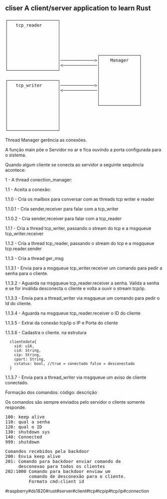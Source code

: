 ## cliser A client/server application to learn Rust
<pre>
┌───────────────────┐
│   tcp_reader      │
│                   │
│                   │
│                   │
│                   │
│                   │
│                   │              ┌───────────────┐
│                   │─────────────>│    Manager    │
│                   │<─────────────│               │
└───────────────────┘              │               │
                                   │               │
┌───────────────────┐              │               │
│   tcp_writer      │─────────────>│               │
│                   │<─────────────│               │
│                   │              │               │
│                   │              │               │
│                   │              └───────────────┘
│                   │
│                   │
│                   │
│                   │
└───────────────────┘
</pre>

Thread Manager gerência as conexões.

A função main põe o Servidor no ar e fica ouvindo a porta configurada para o sistema.

Quando algum cliente se conecta ao servidor a seguinte sequência acontece:

1 - A thread conection_manager:

1.1 - Aceita a conexão:

1.1.0 - Cria os mailbox para conversar com as threads tcp writer e reader

1.1.0.1 - Cria sender,receiver para falar com a tcp_writer

1.1.0.2 - Cria sender,receiver para falar com a tcp_reader

1.1.1 - Cria a thread tcp_writer, passando o stream do tcp e a msgqueue tcp_writer.receiver

1.1.2 - Cria a thread tcp_reader, passando o stream do tcp e a msgqueue tcp.reader.sender

1.1.3 - Cria a thread ger_msg

1.1.3.1 - Envia para a  msgqueue tcp_writer.receiver um comando para pedir a senha para o cliente.

1.1.3.2 - Aguarda na msgqueue tcp_reader.receiver a senha. Valida a senha e se for inválida desconecta 
          o cliente e volta a ouvir o stream tcp/ip.

1.1.3.3 - Envia para a thread_writer via msgqueue um comando para pedir o Id do cliente.

1.1.3.4 - Aguarda na msgqueue tcp_reader.receiver o ID do cliente

1.1.3.5 - Extrai da conexão tcp/ip o IP e Porta do cliente

1.1.3.6 - Cadastra o cliente. na estrutura

      clientedata{
        sid: u16,
        cid: String,
        cip: String,
        cport: String,
        cstatus: bool, //true = conectado false = desconectado
      }

1.1.3.7 - Envia para a thread_writer via msgqueue um aviso de cliente conectado.

Formação dos comandos: código: descrição

Os comandos são sempre enviados pelo servidor o cliente somente responde.
<pre>
100: keep alive
110: qual a senha
120: qual o ID
130: shutdown sys
140: Connected
999: shutdown
</pre>

<pre>
Comandos recebidos pela backdoor
200: Envia keep alive
201: Comando para backdoor enviar comando de
     desconexao para todos os clientes
202:1000 Comando para backdoor enviaw um 
         comando de desconexão para o cliente.
         Formato cmd:client id
</pre>














#raspberry#ds1820#rust#server#client#tcp#tcpip#tcp/ip#connection